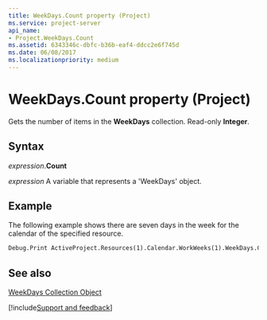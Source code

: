 ```yaml
---
title: WeekDays.Count property (Project)
ms.service: project-server
api_name:
- Project.WeekDays.Count
ms.assetid: 6343346c-dbfc-b36b-eaf4-ddcc2e6f745d
ms.date: 06/08/2017
ms.localizationpriority: medium
---
```



# WeekDays.Count property (Project)

Gets the number of items in the **WeekDays** collection. Read-only **Integer**.


## Syntax

_expression_.**Count**

_expression_ A variable that represents a 'WeekDays' object.


## Example

The following example shows there are seven days in the week for the calendar of the specified resource.


```vb
Debug.Print ActiveProject.Resources(1).Calendar.WorkWeeks(1).WeekDays.Count
```


## See also


[WeekDays Collection Object](Project.weekdays.md)

[!include[Support and feedback](~/includes/feedback-boilerplate.md)]